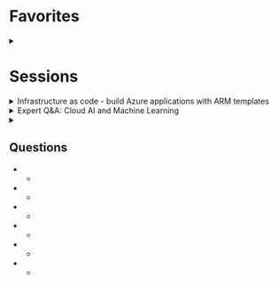 # Favorites
<details>
   <summary></summary>
* Azure ARM Template Specs with Azure ARM Private Repository
   
</details>

# Sessions

<details>
   <summary>Infrastructure as code - build Azure applications with ARM templates
</summary>
Neil Peterson - https://github.com/neilpeterson, author of [ARM Templates extension for VS Code](https://github.com/neilpeterson/vscode-azurearmtools)

> Description: Get best practices for deploying/maintaining infrastructure with ARM templates–includes template authoring tooling 
enhancements, What-IF, Azure Blueprints, Azure DevOps integrations and investments in the deployment platform.

## What-if? 
The `-c` parameter is shortcut for `confirm-with-what-if` and will **check** Azure before/after simulating the change and allow you to 
continue forward if you are happy with them.

## New: "Template Specs"
Previously with Azure ARM templates, if you wanted to share them, you had to put them in a public endpoint - blob storage w a SAS key, 
for ex. Today, **Azure Template Specs** now allow you to privately share these:
1. Package your template and/or supporting files (Powershell, bash, etc)
2. Publish to **ARM Template Private Registry**
   - Private
   - Versioning built in
   - Deployable standalone or as part of a more complex deployment

Once published in the `ARM Template Private Registry`, you will get a `TEMPLATEID`. You can now use the `TEMPLATEID` in Azure 
CLI/bash/Powershell
   
Everything you can do today with Azure Blue prints & ARM Templates you will also be able to do in future with Azure ARM Template Specs

## Roadmap
* 2020 H2 Preview - **"Resource Lifecycle Management"** will allow you to define a collection of resources that can be managed as a single unit
* 2020 H2 Open Source -                
   - Language Revision - simplifying; removing requirement to write json. Goal is to be a transparent abstraction of Azure

## Questions
* How to validate ARM templates in any IDE? 
   - ARM Tools extenson for VS Code. It validates both template structure and also validates resource configuration against Azure schemas.

* Best practices? 
   - just announced [Azure Resource Manager Template Toolkit](https://samcogan.com/azure-resource-manager-template-tool-kit/) should be able to help here too - it doesn't validate, but covers other syntax errors and practices.
   
* Why use ARM Template Specs vs. storing in source control?
   - Our goal was to make these available where our customers want them. Making them available in Azure removes that extra step to configure/allow access to a different resource
   - Source control has to be publicly available to your team whereas Azure ARM Template Private Registry allows you to only publish sensitive items without fear of others seeing
   
* Will we be able to write ARM templates in YAML?
   - No
   
</details>


<details>
   <summary>Expert Q&A: Cloud AI and Machine Learning</summary>
[Aaron (Ari) Bornstein](https://medium.com/@aribornstein) &bull; [twitter](https://twitter.com/pythiccoder?lang=en) &bull; [github](https://github.com/aribornstein)
   
## Questions
* Any improvements for F# and C# related to ML?
   - I would caution you to just focus on Python and the open source packages/libraries. PyTorch, tensorflow, keras, pandas
   - Look for the ONNX runtime/framework if you want to leverage this in .NET. This allows you to leverage the models built in Python in .NET
   
* What is your day like?
   - Q&As w various community spaces
   - Writing content
   - Unknown
* When to use "build my own model" vs. "out of the box model"
   -  Use 80/20 rule
   - 80% of scenarios that you want to develop can be done w out of the box AI: understanding customer sentiment
   - 20% are build your own
   - **But** the 20% tends to represent 80% of the business value of your offering
* Does Microsoft publish any open machine learning datasets and problems? 
   -  Yes
   - Also check out [Azure Team's Medium blog](https://medium.com/microsoftazure/archive)
* Use the Spark ecosystem for your data prep. Once you have your data into ML format, go to Azure Machine Learning
   -  
* Azure ML vs. Databricks?
   -  Databricks uses Spark ecosystem
   - Azure ML is not; it's built on Python and has other goals such as Auto ML
* Where to learn more? 
   -  Go to [papersincode.com](https://paperswithcode.com/) and follow 
* What will differentiate us in the future?
   -   Our domain knowledge
* Any shortcut for identifying a model / cheat sheet / quick start?
   -  Auto ML
* 
   -  
*   
* 
   -  
* 
   -  
* 
   
</details>





<details>
   <summary></summary>
   
</details>



## Questions  
* 
   -  
* 
   -  
* 
   -  
* 
   -  
* 
   -  
* 
   - 
